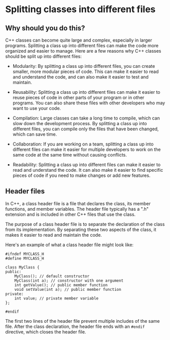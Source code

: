 # Splitting classes into different files

## Why should you do this?
C++ classes can become quite large and complex, especially in larger programs. Splitting a class up into different files can make the code more organized and easier to manage. Here are a few reasons why C++ classes should be split up into different files:

- Modularity: By splitting a class up into different files, you can create smaller, more modular pieces of code. This can make it easier to read and understand the code, and can also make it easier to test and maintain.

- Reusability: Splitting a class up into different files can make it easier to reuse pieces of code in other parts of your program or in other programs. You can also share these files with other developers who may want to use your code.

- Compilation: Large classes can take a long time to compile, which can slow down the development process. By splitting a class up into different files, you can compile only the files that have been changed, which can save time.

- Collaboration: If you are working on a team, splitting a class up into different files can make it easier for multiple developers to work on the same code at the same time without causing conflicts.

- Readability: Splitting a class up into different files can make it easier to read and understand the code. It can also make it easier to find specific pieces of code if you need to make changes or add new features.

## Header files

In C++, a class header file is a file that declares the class, its member functions, and member variables. The header file typically has a ".h" extension and is included in other C++ files that use the class.

The purpose of a class header file is to separate the declaration of the class from its implementation. By separating these two aspects of the class, it makes it easier to read and maintain the code.

Here's an example of what a class header file might look like:
```
#ifndef MYCLASS_H
#define MYCLASS_H

class MyClass {
public:
    MyClass(); // default constructor
    MyClass(int a); // constructor with one argument
    int getValue(); // public member function
    void setValue(int a); // public member function
private:
    int value; // private member variable
};

#endif
```

The first two lines of the header file prevent multiple includes of the same file. After the class declaration, the header file ends with an ```#endif``` directive, which closes the header file.
